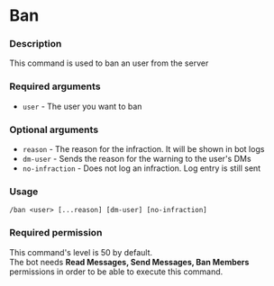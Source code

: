 # Ban

### **Description**

This command is used to ban an user from the server

### **Required arguments**

* `user` - The user you want to ban

### **Optional arguments**

* `reason` - The reason for the infraction. It will be shown in bot logs
* `dm-user` - Sends the reason for the warning to the user's DMs
* `no-infraction` - Does not log an infraction. Log entry is still sent

### **Usage**

```
/ban <user> [...reason] [dm-user] [no-infraction]
```

### **Required permission**

This command's level is 50 by default.\
The bot needs **Read Messages, Send Messages, Ban Members** permissions in order to be able to execute this command.
